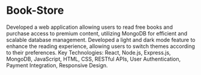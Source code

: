 # Book-Store
Developed a web application allowing users to read free books and purchase access to premium content, utilizing MongoDB for efficient and scalable database management. Developed a light and dark mode feature to enhance the reading experience, allowing users to switch themes according to their preferences. Key Technologies: React, Node.js, Express.js, MongoDB, JavaScript, HTML, CSS, RESTful APIs, User Authentication, Payment Integration, Responsive Design.
